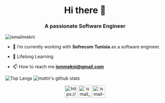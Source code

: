 

<h1 align="center">Hi there 👋</h1>
<h3 align="center">A passionate Software Engineer</h3>

<p align="left"> <img src="https://komarev.com/ghpvc/?username=Ismail-Mekni" alt="ismailmekni" /> </p>

- 🔭 I’m currently working with **Sofrecom Tunisia** as a software engineer.

- 🌱 Lifelong Learning

- 📫 How to reach me **ismmekni@gmail.com**

![Top Langs](https://github-readme-stats.vercel.app/api/top-langs/?username=Ismail-Mekni&hide=html&langs_count=8&layout=compact)
![mattn's github stats](https://github-readme-stats.vercel.app/api?username=Ismail-Mekni&show_icons=true&count_private=true&hide_title=true&line_height=29)

<p align="center">
<a href="https://www.linkedin.com/in/ismail-mekni-9a43b8141" target="blank"><img align="center" src="https://cdn.jsdelivr.net/npm/simple-icons@3.0.1/icons/linkedin.svg" alt="https://www.linkedin.com/in/ismail-mekni-9a43b8141/" height="40" width="40" /></a>
<a href="https://twitter.com/ismail_mekni" target="blank"><img align="center" src="https://cdn.jsdelivr.net/npm/simple-icons@3.0.1/icons/twitter.svg" alt="ismail_mekni" height="40" width="40" /></a>
  <a href="https://stackoverflow.com/users/8947430/ismail" target="blank"><img align="center" src="https://cdn.jsdelivr.net/npm/simple-icons@3.0.1/icons/stackoverflow.svg" alt="ismail-mekni" height="40" width="40" /></a>

</p>
